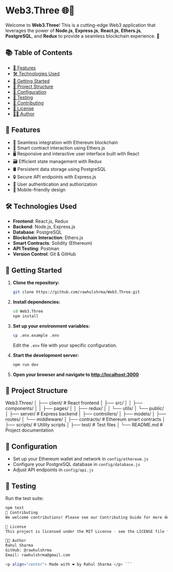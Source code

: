 # Web3.Three 🌐🚀

Welcome to **Web3.Three**! This is a cutting-edge Web3 application that leverages the power of **Node.js**, **Express.js**, **React.js**, **Ethers.js**, **PostgreSQL**, and **Redux** to provide a seamless blockchain experience. 🌟

## 📚 Table of Contents

- [🌟 Features](#features)
- [🛠️ Technologies Used](#technologies-used)
- [🚀 Getting Started](#getting-started)
- [📂 Project Structure](#project-structure)
- [🔧 Configuration](#configuration)
- [🧪 Testing](#testing)
- [🤝 Contributing](#contributing)
- [📄 License](#license)
- [👨‍💻 Author](#author)

## 🌟 Features

- 🔗 Seamless integration with Ethereum blockchain
- 💼 Smart contract interaction using Ethers.js
- 🖥️ Responsive and interactive user interface built with React
- 🗃️ Efficient state management with Redux
- 🛢️ Persistent data storage using PostgreSQL
- 🔒 Secure API endpoints with Express.js
- 🔑 User authentication and authorization
- 📱 Mobile-friendly design

## 🛠️ Technologies Used

- **Frontend**: React.js, Redux
- **Backend**: Node.js, Express.js
- **Database**: PostgreSQL
- **Blockchain Interaction**: Ethers.js
- **Smart Contracts**: Solidity (Ethereum)
- **API Testing**: Postman
- **Version Control**: Git & GitHub

## 🚀 Getting Started

1. **Clone the repository:**

    ```bash
    git clone https://github.com/rawhulshrma/Web3.Three.git
    ```

2. **Install dependencies:**

    ```bash
    cd Web3.Three
    npm install
    ```

3. **Set up your environment variables:**

    ```bash
    cp .env.example .env
    ```

    Edit the `.env` file with your specific configuration.

4. **Start the development server:**

    ```bash
    npm run dev
    ```

5. **Open your browser and navigate to [http://localhost:3000](http://localhost:3000)**





## 📂 Project Structure
Web3.Three/
│
├── client/               # React frontend
│   ├── src/
│   │   ├── components/
│   │   ├── pages/
│   │   ├── redux/
│   │   └── utils/
│   └── public/
│
├── server/               # Express backend
│   ├── controllers/
│   ├── models/
│   ├── routes/
│   └── middleware/
│
├── contracts/            # Ethereum smart contracts
│
├── scripts/              # Utility scripts
│
├── test/                 # Test files
│
└── README.md             # Project documentation





## 🔧 Configuration

- Set up your Ethereum wallet and network in `config/ethereum.js`
- Configure your PostgreSQL database in `config/database.js`
- Adjust API endpoints in `config/api.js`

## 🧪 Testing

Run the test suite:

```bash
npm test
🤝 Contributing
We welcome contributions! Please see our Contributing Guide for more details.

📄 License
This project is licensed under the MIT License - see the LICENSE file for details.

👨‍💻 Author
Rahul Sharma
GitHub: @rawhulshrma
Email: rawhulshrma@gmail.com

<p align="center"> Made with ❤️ by Rahul Sharma </p> ```